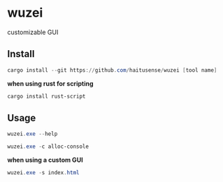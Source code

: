 # wuzei

customizable GUI

## Install

```powershell
cargo install --git https://github.com/haitusense/wuzei [tool name]
```

**when using rust for scripting**

```powershell
cargo install rust-script
```

## Usage

```powershell
wuzei.exe --help
```

```powershell
wuzei.exe -c alloc-console
```

**when using a custom GUI**

```powershell
wuzei.exe -s index.html
```
